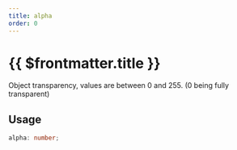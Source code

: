 ```yaml
---
title: alpha
order: 0
---
```


# {{ $frontmatter.title }}

Object transparency, values are between 0 and 255. (0 being fully transparent) 

## Usage

```ts
alpha: number;
```
